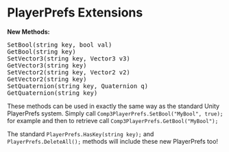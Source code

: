 <h1>PlayerPrefs Extensions</h1>
<b>New Methods:</b>
<pre>
SetBool(string key, bool val)
GetBool(string key)
SetVector3(string key, Vector3 v3)
GetVector3(string key)
SetVector2(string key, Vector2 v2)
GetVector2(string key)
SetQuaternion(string key, Quaternion q)
GetQuaternion(string key)
</pre>
<p>
These methods can be used in exactly the same way as the standard Unity PlayerPrefs system. Simply call <code>Comp3PlayerPrefs.SetBool("MyBool", true);</code> for example and then to retrieve call <code>Comp3PlayerPrefs.GetBool("MyBool");</code>
<p>
The standard <code>PlayerPrefs.HasKey(string key);</code> and <code>PlayerPrefs.DeleteAll();</code> methods will include these new PlayerPrefs too!
